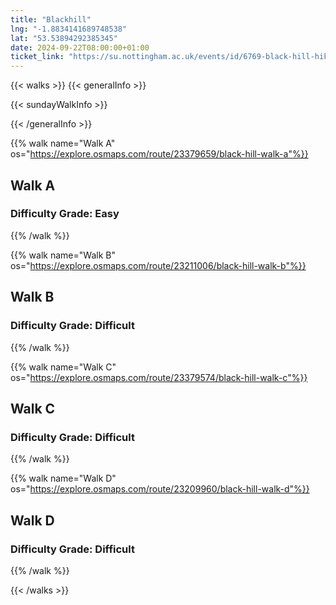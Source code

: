 ```yaml
---
title: "Blackhill"
lng: "-1.8834141689748538"
lat: "53.53894292385345"
date: 2024-09-22T08:00:00+01:00
ticket_link: "https://su.nottingham.ac.uk/events/id/6769-black-hill-hike"
---
```



{{< walks >}}
{{< generalInfo >}}

{{< sundayWalkInfo >}}

{{< /generalInfo >}}

{{% walk name="Walk A" os="https://explore.osmaps.com/route/23379659/black-hill-walk-a"%}}

## Walk A
### Difficulty Grade: **Easy**

{{% /walk %}}

{{% walk name="Walk B" os="https://explore.osmaps.com/route/23211006/black-hill-walk-b"%}}

## Walk B
### Difficulty Grade: **Difficult**

{{% /walk %}}

{{% walk name="Walk C" os="https://explore.osmaps.com/route/23379574/black-hill-walk-c"%}}

## Walk C
### Difficulty Grade: **Difficult**

{{% /walk %}}

{{% walk name="Walk D" os="https://explore.osmaps.com/route/23209960/black-hill-walk-d"%}}

## Walk D
### Difficulty Grade: **Difficult**

{{% /walk %}}

{{< /walks >}}